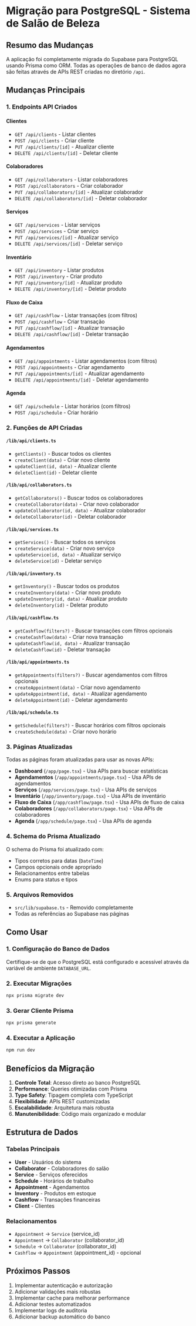 # Migração para PostgreSQL - Sistema de Salão de Beleza

## Resumo das Mudanças

A aplicação foi completamente migrada do Supabase para PostgreSQL usando Prisma como ORM. Todas as operações de banco de dados agora são feitas através de APIs REST criadas no diretório `/api`.

## Mudanças Principais

### 1. Endpoints API Criados

#### Clientes
- `GET /api/clients` - Listar clientes
- `POST /api/clients` - Criar cliente
- `PUT /api/clients/[id]` - Atualizar cliente
- `DELETE /api/clients/[id]` - Deletar cliente

#### Colaboradores
- `GET /api/collaborators` - Listar colaboradores
- `POST /api/collaborators` - Criar colaborador
- `PUT /api/collaborators/[id]` - Atualizar colaborador
- `DELETE /api/collaborators/[id]` - Deletar colaborador

#### Serviços
- `GET /api/services` - Listar serviços
- `POST /api/services` - Criar serviço
- `PUT /api/services/[id]` - Atualizar serviço
- `DELETE /api/services/[id]` - Deletar serviço

#### Inventário
- `GET /api/inventory` - Listar produtos
- `POST /api/inventory` - Criar produto
- `PUT /api/inventory/[id]` - Atualizar produto
- `DELETE /api/inventory/[id]` - Deletar produto

#### Fluxo de Caixa
- `GET /api/cashflow` - Listar transações (com filtros)
- `POST /api/cashflow` - Criar transação
- `PUT /api/cashflow/[id]` - Atualizar transação
- `DELETE /api/cashflow/[id]` - Deletar transação

#### Agendamentos
- `GET /api/appointments` - Listar agendamentos (com filtros)
- `POST /api/appointments` - Criar agendamento
- `PUT /api/appointments/[id]` - Atualizar agendamento
- `DELETE /api/appointments/[id]` - Deletar agendamento

#### Agenda
- `GET /api/schedule` - Listar horários (com filtros)
- `POST /api/schedule` - Criar horário

### 2. Funções de API Criadas

#### `/lib/api/clients.ts`
- `getClients()` - Buscar todos os clientes
- `createClient(data)` - Criar novo cliente
- `updateClient(id, data)` - Atualizar cliente
- `deleteClient(id)` - Deletar cliente

#### `/lib/api/collaborators.ts`
- `getCollaborators()` - Buscar todos os colaboradores
- `createCollaborator(data)` - Criar novo colaborador
- `updateCollaborator(id, data)` - Atualizar colaborador
- `deleteCollaborator(id)` - Deletar colaborador

#### `/lib/api/services.ts`
- `getServices()` - Buscar todos os serviços
- `createService(data)` - Criar novo serviço
- `updateService(id, data)` - Atualizar serviço
- `deleteService(id)` - Deletar serviço

#### `/lib/api/inventory.ts`
- `getInventory()` - Buscar todos os produtos
- `createInventory(data)` - Criar novo produto
- `updateInventory(id, data)` - Atualizar produto
- `deleteInventory(id)` - Deletar produto

#### `/lib/api/cashflow.ts`
- `getCashflow(filters?)` - Buscar transações com filtros opcionais
- `createCashflow(data)` - Criar nova transação
- `updateCashflow(id, data)` - Atualizar transação
- `deleteCashflow(id)` - Deletar transação

#### `/lib/api/appointments.ts`
- `getAppointments(filters?)` - Buscar agendamentos com filtros opcionais
- `createAppointment(data)` - Criar novo agendamento
- `updateAppointment(id, data)` - Atualizar agendamento
- `deleteAppointment(id)` - Deletar agendamento

#### `/lib/api/schedule.ts`
- `getSchedule(filters?)` - Buscar horários com filtros opcionais
- `createSchedule(data)` - Criar novo horário

### 3. Páginas Atualizadas

Todas as páginas foram atualizadas para usar as novas APIs:

- **Dashboard** (`/app/page.tsx`) - Usa APIs para buscar estatísticas
- **Agendamentos** (`/app/appointments/page.tsx`) - Usa APIs de agendamentos
- **Serviços** (`/app/services/page.tsx`) - Usa APIs de serviços
- **Inventário** (`/app/inventory/page.tsx`) - Usa APIs de inventário
- **Fluxo de Caixa** (`/app/cashflow/page.tsx`) - Usa APIs de fluxo de caixa
- **Colaboradores** (`/app/collaborators/page.tsx`) - Usa APIs de colaboradores
- **Agenda** (`/app/schedule/page.tsx`) - Usa APIs de agenda

### 4. Schema do Prisma Atualizado

O schema do Prisma foi atualizado com:
- Tipos corretos para datas (`DateTime`)
- Campos opcionais onde apropriado
- Relacionamentos entre tabelas
- Enums para status e tipos

### 5. Arquivos Removidos

- `src/lib/supabase.ts` - Removido completamente
- Todas as referências ao Supabase nas páginas

## Como Usar

### 1. Configuração do Banco de Dados

Certifique-se de que o PostgreSQL está configurado e acessível através da variável de ambiente `DATABASE_URL`.

### 2. Executar Migrações

```bash
npx prisma migrate dev
```

### 3. Gerar Cliente Prisma

```bash
npx prisma generate
```

### 4. Executar a Aplicação

```bash
npm run dev
```

## Benefícios da Migração

1. **Controle Total**: Acesso direto ao banco PostgreSQL
2. **Performance**: Queries otimizadas com Prisma
3. **Type Safety**: Tipagem completa com TypeScript
4. **Flexibilidade**: APIs REST customizadas
5. **Escalabilidade**: Arquitetura mais robusta
6. **Manutenibilidade**: Código mais organizado e modular

## Estrutura de Dados

### Tabelas Principais

- **User** - Usuários do sistema
- **Collaborator** - Colaboradores do salão
- **Service** - Serviços oferecidos
- **Schedule** - Horários de trabalho
- **Appointment** - Agendamentos
- **Inventory** - Produtos em estoque
- **Cashflow** - Transações financeiras
- **Client** - Clientes

### Relacionamentos

- `Appointment` → `Service` (service_id)
- `Appointment` → `Collaborator` (collaborator_id)
- `Schedule` → `Collaborator` (collaborator_id)
- `Cashflow` → `Appointment` (appointment_id) - opcional

## Próximos Passos

1. Implementar autenticação e autorização
2. Adicionar validações mais robustas
3. Implementar cache para melhorar performance
4. Adicionar testes automatizados
5. Implementar logs de auditoria
6. Adicionar backup automático do banco 